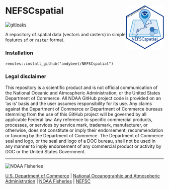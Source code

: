 # NEFSCspatial  <img src="man/figures/logo.png" align="right" width="120" />

[![gitleaks](https://github.com/andybeet/NEFSCspatial/actions/workflows/secretScan.yml/badge.svg)](https://github.com/andybeet/NEFSCspatial/actions/workflows/secretScan.yml)

A repository of spatial data (vectors and rasters) in simple features [`sf`](https://r-spatial.github.io/sf/)  or [`raster`](https://github.com/rspatial/raster) format.

### Installation

``` 
remotes::install_github("andybeet/NEFSCspatial")
```

### Legal disclaimer

This repository is a scientific product and is not official communication of the National Oceanic and Atmospheric Administration, or the United States Department of Commerce. All NOAA GitHub project code is provided on an ‘as is’ basis and the user assumes responsibility for its use. Any claims against the Department of Commerce or Department of Commerce bureaus stemming from the use of this GitHub project will be governed by all applicable Federal law. Any reference to specific commercial products, processes, or services by service mark, trademark, manufacturer, or otherwise, does not constitute or imply their endorsement, recommendation or favoring by the Department of Commerce. The Department of Commerce seal and logo, or the seal and logo of a DOC bureau, shall not be used in any manner to imply endorsement of any commercial product or activity by DOC or the United States Government.

---

<img src="https://raw.githubusercontent.com/nmfs-fish-tools/nmfspalette/main/man/figures/noaa-fisheries-rgb-2line-horizontal-small.png" width="185" alt="NOAA Fisheries">

[U.S. Department of Commerce](https://www.commerce.gov/) | [National Oceanographic and Atmospheric Administration](https://www.noaa.gov) | [NOAA Fisheries](https://www.fisheries.noaa.gov/) | [NEFSC](https://www.fisheries.noaa.gov/about/northeast-fisheries-science-center)
